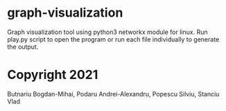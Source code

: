 # graph-visualization

Graph visualization tool using python3 networkx module for linux.
Run play.py script to open the program or run each file individually to generate the output.

# Copyright 2021

Butnariu Bogdan-Mihai,
Podaru Andrei-Alexandru,
Popescu Silviu,
Stanciu Vlad
